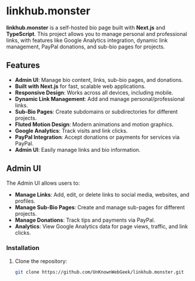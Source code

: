 # linkhub.monster

**linkhub.monster** is a self-hosted bio page built with **Next.js** and **TypeScript**. This project allows you to manage personal and professional links, with features like Google Analytics integration, dynamic link management, PayPal donations, and sub-bio pages for projects.

## Features

- **Admin UI**: Manage bio content, links, sub-bio pages, and donations.
- **Built with Next.js** for fast, scalable web applications.
- **Responsive Design**: Works across all devices, including mobile.
- **Dynamic Link Management**: Add and manage personal/professional links.
- **Sub-Bio Pages**: Create subdomains or subdirectories for different projects.
- **Fluted Motion Design**: Modern animations and motion graphics.
- **Google Analytics**: Track visits and link clicks.
- **PayPal Integration**: Accept donations or payments for services via PayPal.
- **Admin UI**: Easily manage links and bio information.

## Admin UI

The Admin UI allows users to:
- **Manage Links**: Add, edit, or delete links to social media, websites, and profiles.
- **Manage Sub-Bio Pages**: Create and manage sub-pages for different projects.
- **Manage Donations**: Track tips and payments via PayPal.
- **Analytics**: View Google Analytics data for page views, traffic, and link clicks.

### Installation

1. Clone the repository:
   ```bash
   git clone https://github.com/UnKnownWebGeek/linkhub.monster.git
